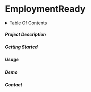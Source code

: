 # EmploymentReady
<details><summary>Table Of Contents</summary>
  
*[Project Description](https://github.com/ADA-Sleep-Analysis/EmploymentReady/blob/main/README.md#project-description)

</details>

##### Project Description

##### Getting Started

##### Usage

##### Demo

##### Contact

